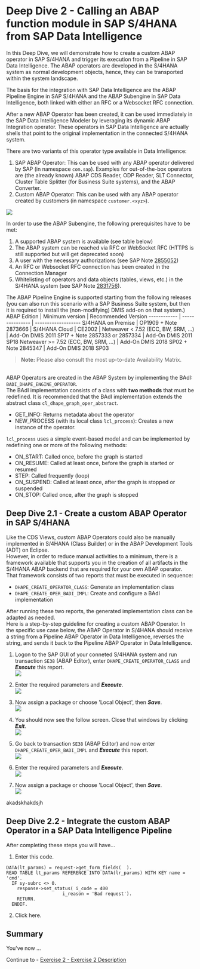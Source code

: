 # Deep Dive 2 - Calling an ABAP function module in SAP S/4HANA from SAP Data Intelligence

In this Deep Dive, we will demonstrate how to create a custom ABAP operator in SAP S/4HANA and trigger its execution from a Pipeline in SAP Data Intelligence. The ABAP operators are developed in the S/4HANA system as normal development objects, hence, they can be transported within the system landscape.<br>

The basis for the integration with SAP Data Intelligence are the ABAP Pipeline Engine in SAP S/4HANA and the ABAP Subengine in SAP Data Intelligence, both linked with either an RFC or a Websocket RFC connection.

After a new ABAP Operator has been created, it can be used immediately in the SAP Data Intelligence Modeler by leveraging its dynamic ABAP Integration operator. These operators in SAP Data Intelligence are actually shells that point to the original implementation in the connected S/4HANA system.

There are two variants of this operator type available in Data Intelligence:
1. SAP ABAP Operator: This can be used with any ABAP operator delivered by SAP (in namespace `com.sap`). Examples for out-of-the-box operators are (the already known) ABAP CDS Reader, ODP Reader, SLT Connector, Cluster Table Splitter (for Business Suite systems), and the ABAP Converter. 
2. Custom ABAP Operator: This can be used with any ABAP operator created by customers (in namespace `customer.<xyz>`).<br>

![](images/dd2-001a.JPG)

In order to use the ABAP Subengine, the following prerequisites have to be met:
1. A supported ABAP system is available (see table below)
2. The ABAP system can be reached via RFC or WebSocket RFC (HTTPS is still supported but will get deprecated soon)
3. A user with the necessary authorizations (see SAP Note [2855052](https://launchpad.support.sap.com/#/notes/2855052))
4. An RFC or Websocket RFC connection has been created in the Connection Manager
5. Whitelisting of operators and data objects (tables, views, etc.) in the S/4HANA system (see SAP Note [2831756](https://launchpad.support.sap.com/#/notes/2831756)).<br>

The ABAP Pipeline Engine is supported starting from the following releases (you can also run this scenario with a SAP Business Suite system, but then it is required to install the (non-modifying) DMIS add-on on that system.)<br>
ABAP Edition | Minimum version | Recommended Version
------------ | --------------- | -------------------
S/4HANA on Premise | OP1909 + Note 2873666 |
S/4HANA Cloud | CE2002 | 
Netweaver < 7.52 (ECC, BW, SRM, ...) | Add-On DMIS 2011 SP17 + Note 2857333 or 2857334 | Add-On DMIS 2011 SP18
Netweaver >= 7.52 (ECC, BW, SRM, ...) | Add-On DMIS 2018 SP02 + Note 2845347 | Add-On DMIS 2018 SP03
> **Note:**
> Please also consult the most up-to-date Availability Matrix.

<br>ABAP Operators are created in the ABAP System by implementing the BAdI: `BADI_DHAPE_ENGINE_OPERATOR`.<br>
The BAdI implementation consists of a class with **two methods** that must be redefined. It is recommended that the BAdI implementation extends the abstract class
`cl_dhape_graph_oper_abstract`.
- GET_INFO: Returns metadata about the operator
- NEW_PROCESS (with its local class `lcl_process`): Creates a new instance of the operator.

`lcl_process` uses a simple event-based model and can be implemented by redefining one or more of the following methods:
- ON_START: Called once, before the graph is started
- ON_RESUME: Called at least once, before the graph is started or resumed
- STEP: Called frequently (loop)
- ON_SUSPEND: Called at least once, after the graph is stopped or suspended
- ON_STOP: Called once, after the graph is stopped

## Deep Dive 2.1 - Create a custom ABAP Operator in SAP S/4HANA

Like the CDS Views, custom ABAP Operators could also be manually implemented in S/4HANA (Class Builder) or in the ABAP Development Tools (ADT) on Eclipse.<br>
However, in order to reduce manual activities to a minimum, there is a framework available that supports you in the creation of all artifacts in the S/4HANA ABAP backend that are required for your own ABAP operator. That framework consists of two reports that must be executed in sequence:
- `DHAPE_CREATE_OPERATOR_CLASS`: Generate an implementation class
- `DHAPE_CREATE_OPER_BADI_IMPL`: Create and configure a BAdI implementation

After running these two reports, the generated implementation class can be adapted as needed.<br>
Here is a step-by-step guideline for creating a custom ABAP Operator. In the specific use case below, the ABAP Operator in S/4HANA should receive a string from a Pipeline ABAP Operator in Data Intelligence, reverses the string, and sends it back to the Pipeline ABAP Operator in Data Intelligence.

1. Logon to the SAP GUI of your conneted S/4HANA system and run transaction `SE38` (ABAP Editor), enter `DHAPE_CREATE_OPERATOR_CLASS` and ***Execute*** this report.<br>
![](images/dd2-002a.JPG)<br>

2. Enter the required parameters and ***Execute***.<br>
![](images/dd2-003a.JPG)<br>

3. Now assign a package or choose 'Local Object', then ***Save***.<br>
![](images/dd2-004a.JPG)<br>

4. You should now see the follow screen. Close that windows by clicking ***Exit***.<br>
![](images/dd2-005a.JPG)<br>

5. Go back to transaction `SE38` (ABAP Editor) and now enter `DHAPE_CREATE_OPER_BADI_IMPL` and ***Execute*** this report.<br>
![](images/dd2-006a.JPG)<br>

6. Enter the required parameters and ***Execute***.<br>
![](images/dd2-007a.JPG)<br>

6. Now assign a package or choose 'Local Object', then ***Save***.<br>
![](images/dd2-008a.JPG)<br>

akadskhakdsjh





## Deep Dive 2.2 - Integrate the custom ABAP Operator in a SAP Data Intelligence Pipeline

After completing these steps you will have...

1.	Enter this code.
```abap
DATA(lt_params) = request->get_form_fields(  ).
READ TABLE lt_params REFERENCE INTO DATA(lr_params) WITH KEY name = 'cmd'.
  IF sy-subrc <> 0.
    response->set_status( i_code = 400
                     i_reason = 'Bad request').
    RETURN.
  ENDIF.

```

2.	Click here.



## Summary

You've now ...

Continue to - [Exercise 2 - Exercise 2 Description](../ex2/README.md)


